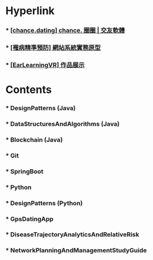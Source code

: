 Hyperlink
=====
### * [[chance.dating] chance. 圈圈 | 交友軟體](https://youtube.com/playlist?list=PLRyxGT6X5Kt2HRZrOWHPtsvQz_fM4fF8M)
### * [[罹病精準預防] 網站系統實務原型](https://youtu.be/zDQRNE98Zi8)
### * [[EarLearningVR] 作品展示](https://youtube.com/playlist?list=PLRyxGT6X5Kt3KJQkOM3vWaS3lZNVVJRK1)
Contents
=====
### * DesignPatterns (Java)
### * DataStructuresAndAlgorithms (Java)
### * Blockchain (Java)
### * Git
### * SpringBoot
### * Python
### * DesignPatterns (Python)
### * GpsDatingApp
### * DiseaseTrajectoryAnalyticsAndRelativeRisk
### * NetworkPlanningAndManagementStudyGuide
